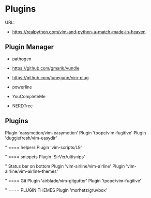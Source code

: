 # Plugins

URL:

- https://realpython.com/vim-and-python-a-match-made-in-heaven

## Plugin Manager

- pathogen
- https://github.com/gmarik/vundle
- https://github.com/junegunn/vim-plug

- powerline
- YouCompleteMe
- NERDTree

## Plugins

Plugin 'easymotion/vim-easymotion'
Plugin 'tpope/vim-fugitive'
Plugin 'duggiefresh/vim-easydir'

" ==== helpers
Plugin 'vim-scripts/L9'

" ==== snippets
Plugin 'SirVer/ultisnips'

" Status bar on bottom
Plugin 'vim-airline/vim-airline'
Plugin 'vim-airline/vim-airline-themes'

" ==== Git
Plugin 'airblade/vim-gitgutter'
Plugin 'tpope/vim-fugitive'

" ==== PLUGIN THEMES
Plugin 'morhetz/gruvbox'
